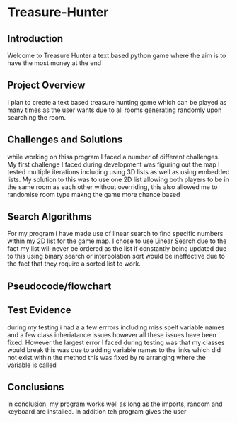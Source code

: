 # Treasure-Hunter
## Introduction
Welcome to Treasure Hunter a text based python game where the aim is to have the most money at the end
## Project Overview
I plan to create a text based treasure hunting game which can be played as many times as the user wants due to all rooms generating randomly upon searching the room.
## Challenges and Solutions
while working on thisa program I faced a number of different challenges. 
My first challenge I faced during development was figuring out the map I tested multiple iterations including using 3D lists as well as using embedded lists. My solution to this was to use one 2D list allowing both players to be in the same room as each other without overriding, this also allowed me to randomise room type makng the game more chance based
## Search Algorithms
For my program i have made use of linear search to find specific numbers within my 2D list for the game map. I chose to use Linear Search due to the fact my list will never be ordered as the list if constantly being updated due to this using binary search or interpolation sort would be ineffective due to the fact that they require a sorted list to work.
## Pseudocode/flowchart

## Test Evidence
during my testing i had a a few errrors including miss spelt variable names and a few class inheriatance issues however all these issues have been fixed. However the largest error I faced during testing was that my classes would break this was due to adding variable names to the links which did not exist within the method this was fixed by re arranging where the variable is called
## Conclusions
in conclusion, my program works well as long as the imports, random and keyboard are installed. In addition teh program gives the user
